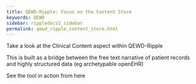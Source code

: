 ```yaml
---
title: QEWD-Ripple: Focus on the Content Store
keywords: QEWD
sidebar: rippledocs1_sidebar
permalink: qewd_ripple_content_store.html
---
```





Take a look at the Clinical Content aspect within QEWD-Ripple

This is built as a bridge between the free text narrative of patient records and highly structured data (eg archetypable openEHR)

See the tool in action from here


